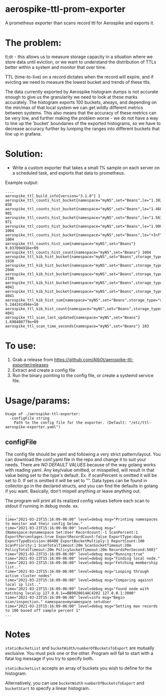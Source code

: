# aerospike-ttl-prom-exporter

A prometheus exporter than scans record ttl for Aerospike and exports it.

# The problem:
tl;dr - this allows us to measure storage capacity in a situation where we store data until eviction, or we want to understand the distribution of TTLs better within a system and monitor that over time.

TTL (time-to-live) on a record dictates when the record will expire, and if evicting we need to measure the lowest bucket and trends of these ttls.

The data currently exported by Aerospike histogram dumps is not accurate enough to give us the granularity we need to look at these marks accurately. The histogram exports 100 buckets, always, and depending on the min/max of that local system we can get wildly different metrics between systems. This also means that the accuracy of these metrics can be very low, and further making the problem worse - we do not have a way to line up the 'bucket' boundaries of the exported histograms, so we have to decrease accuracy further by lumping the ranges into different buckets that line up in grafana.

# Solution:
* Write a custom exporter that takes a small 1% sample on each server on a scheduled task, and exports that data to prometheus.


Example output:
```
....
aerospike_ttl_build_info{version="3.1.0"} 1
aerospike_ttl_counts_hist_bucket{namespace="myNS",set="Beans",le="1.3824e+07"} 858
aerospike_ttl_counts_hist_bucket{namespace="myNS",set="Beans",le="1.4688e+07"} 901
aerospike_ttl_counts_hist_bucket{namespace="myNS",set="Beans",le="1.56384e+07"} 971
aerospike_ttl_counts_hist_bucket{namespace="myNS",set="Beans",le="1.9008e+07"} 1004
aerospike_ttl_counts_hist_bucket{namespace="myNS",set="Beans",le="+Inf"} 1004
aerospike_ttl_counts_hist_sum{namespace="myNS",set="Beans"} 9.037094916e+09
aerospike_ttl_counts_hist_count{namespace="myNS",set="Beans"} 1004
aerospike_ttl_kib_hist_bucket{namespace="myNS",set="Beans",storage_type="device",le="1.3824e+07"} 1938
aerospike_ttl_kib_hist_bucket{namespace="myNS",set="Beans",storage_type="device",le="1.4688e+07"} 2046
aerospike_ttl_kib_hist_bucket{namespace="myNS",set="Beans",storage_type="device",le="1.56384e+07"} 2196
aerospike_ttl_kib_hist_bucket{namespace="myNS",set="Beans",storage_type="device",le="1.9008e+07"} 4041
aerospike_ttl_kib_hist_bucket{namespace="myNS",set="Beans",storage_type="device",le="+Inf"} 4041
aerospike_ttl_kib_hist_sum{namespace="myNS",set="Beans",storage_type="device"} 5.244241494e+10
aerospike_ttl_kib_hist_count{namespace="myNS",set="Beans",storage_type="device"} 4041
aerospike_ttl_scan_last_updated{namespace="myNS",set="Beans"} 1.690408779e+09
aerospike_ttl_scan_time_seconds{namespace="myNS",set="Beans"} 103
```

# To use:
1) Grab a release from https://github.com/Alb0t/aerospike-ttl-exporter/releases
2) Extract and create a config file
3) Run the binary pointing to the config file, or create a systemd service file.


# Usage/params:
```
Usage of ./aerospike-ttl-exporter:
  -configFile string
    Path to the config file for the exporter. (Default: "/etc/ttl-aerospike-exporter.yaml")
```
## configFile
The config file should be yaml and following a very strict pattern/layout. You can download the conf.yaml file in the repo and change it to suit your needs.
There are _NO DEFAULT VALUES_ because of the way golang works with reading yaml. Any key/value omitted, or misspelled, will result in that value being set to the type's default. Ex. if scanPercent is omitted it will be set to 0. If set is omitted it will be set to "". Data types can be found in collector.go in the declared structs, and you can find the defaults in golang if you want. Basically, don't mispell anything or leave anything out.

The program will print all its realized config values before each scan to stdout if running in debug mode.
ex.

```
...
time="2021-03-23T15:16:09-06:00" level=debug msg="Printing namespaces to monitor and their config below."
time="2021-03-23T15:16:09-06:00" level=debug msg="{Namespace:mynamespace Set:User Recordcount:-1 ScanPercent:1 ExportPercentages:true ExportRecordCount:false ExportType:days ExportTypeDivision:86400 ExportBucketMultiply:1 ReportCount:100 ScanPriority:1 ScanTotalTimeout:20m ScanSocketTimeout:20m PolicyTotalTimeout:20m PolicySocketTimeout:20m RecordsPerSecond:500}"
time="2021-03-23T15:16:09-06:00" level=debug msg="Running:true"
time="2021-03-23T15:16:09-06:00" level=debug msg="Finding local node."
time="2021-03-23T15:16:09-06:00" level=debug msg="Fetching membership list.."
time="2021-03-23T15:16:09-06:00" level=debug msg="Looping through active cluster nodes"
time="2021-03-23T15:16:09-06:00" level=debug msg="Comparing against local ip list.."
time="2021-03-23T15:16:09-06:00" level=debug msg="found node with matching localip 127.0.0.1==BB9020014AC4202 127.0.0.1:3000"
time="2021-03-23T15:16:09-06:00" level=info msg="Begin scan/inspection." namespace=mynamespace set=User
time="2021-03-23T15:16:09-06:00" level=debug msg="Setting max records to 100 based off sample percent 1"
...
```

# Notes

`staticBucketList` and `bucketWidth/numberOfBucketsToExport` are mutually exclusive. You must pick one or the other. Program will fail to start with a fatal log message if you try to specify both.

`staticBucketList` accepts an array of buckets you wish to define for the histogram.

Alternatively, you can use `bucketWidth` `numberOfBucketsToExport` and `bucketStart` to specify a linear histogram.  
